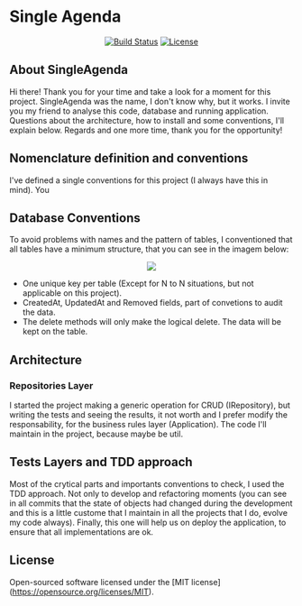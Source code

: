 # Single Agenda

<p align="center">
<a href="#"><img src="https://travis-ci.org/laravel/framework.svg" alt="Build Status"></a>
<a href="#"><img src="https://poser.pugx.org/laravel/framework/license.svg" alt="License"></a>
</p>

## About SingleAgenda
Hi there! Thank you for your time and take a look for a moment for this project. SingleAgenda was the name, I don't know why, but it works.
I invite you my friend to analyse this code, database and running application.
Questions about the architecture, how to install and some conventions, I'll explain below.
Regards and one more time, thank you for the opportunity!

## Nomenclature definition and conventions
I've defined a single conventions for this project (I always have this in mind). You 

## Database Conventions
To avoid problems with names and the pattern of tables, I conventioned that all tables have a minimum structure, that you can see in the imagem below:
<center><img src="https://user-images.githubusercontent.com/1747058/110218028-35ef4700-7e96-11eb-9012-c9a7ef30c640.png" /></center>

- One unique key per table (Except for N to N situations, but not applicable on this project).
- CreatedAt, UpdatedAt and Removed fields, part of convetions to audit the data.
- The delete methods will only make the logical delete. The data will be kept on the table.

## Architecture

### Repositories Layer
I started the project making a generic operation for CRUD (IRepository), but writing the tests and seeing the results, it not worth and I prefer modify the responsability, for the business rules layer (Application). The code I'll maintain in the project, because maybe be util.

## Tests Layers and TDD approach
Most of the crytical parts and importants conventions to check, I used the TDD approach.
Not only to develop and refactoring moments (you can see in all commits that the state of objects had changed during the development and this is a little custome that I maintain in all the projects that I do, evolve my code always). 
Finally, this one will help us on deploy the application, to ensure that all implementations are ok.


## License
Open-sourced software licensed under the [MIT license] (https://opensource.org/licenses/MIT).
